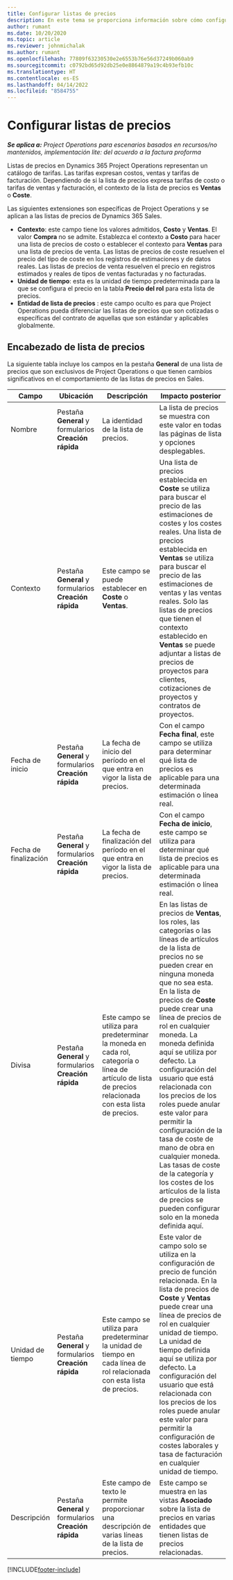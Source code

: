 ```yaml
---
title: Configurar listas de precios
description: En este tema se proporciona información sobre cómo configurar las listas de precios de costes y ventas.
author: rumant
ms.date: 10/20/2020
ms.topic: article
ms.reviewer: johnmichalak
ms.author: rumant
ms.openlocfilehash: 77809f63230530e2e6553b76e56d37249b060ab9
ms.sourcegitcommit: c0792bd65d92db25e0e8864879a19c4b93efb10c
ms.translationtype: HT
ms.contentlocale: es-ES
ms.lasthandoff: 04/14/2022
ms.locfileid: "8584755"
---
```

# <a name="set-up-price-lists"></a>Configurar listas de precios

_**Se aplica a:** Project Operations para escenarios basados en recursos/no mantenidos, implementación lite: del acuerdo a la factura proforma_

Listas de precios en Dynamics 365 Project Operations representan un catálogo de tarifas. Las tarifas expresan costos, ventas y tarifas de facturación. Dependiendo de si la lista de precios expresa tarifas de costo o tarifas de ventas y facturación, el contexto de la lista de precios es **Ventas** o **Coste**.

Las siguientes extensiones son específicas de Project Operations y se aplican a las listas de precios de Dynamics 365 Sales.

- **Contexto**: este campo tiene los valores admitidos, **Costo** y **Ventas**. El valor **Compra** no se admite. Establezca el contexto a **Costo** para hacer una lista de precios de costo o establecer el contexto para **Ventas** para una lista de precios de venta. Las listas de precios de coste resuelven el precio del tipo de coste en los registros de estimaciones y de datos reales. Las listas de precios de venta resuelven el precio en registros estimados y reales de tipos de ventas facturadas y no facturadas.
- **Unidad de tiempo**: esta es la unidad de tiempo predeterminada para la que se configura el precio en la tabla **Precio del rol** para esta lista de precios.
- **Entidad de lista de precios** : este campo oculto es para que Project Operations pueda diferenciar las listas de precios que son cotizadas o específicas del contrato de aquellas que son estándar y aplicables globalmente.

## <a name="price-list-header"></a>Encabezado de lista de precios

La siguiente tabla incluye los campos en la pestaña **General** de una lista de precios que son exclusivos de Project Operations o que tienen cambios significativos en el comportamiento de las listas de precios en Sales.

| Campo | Ubicación | Descripción | Impacto posterior |
| --- | --- | --- | --- |
| Nombre | Pestaña **General** y formularios **Creación rápida** | La identidad de la lista de precios. | La lista de precios se muestra con este valor en todas las páginas de lista y opciones desplegables.|
| Contexto | Pestaña **General** y formularios **Creación rápida** | Este campo se puede establecer en **Coste** o **Ventas**. | Una lista de precios establecida en **Coste** se utiliza para buscar el precio de las estimaciones de costes y los costes reales. Una lista de precios establecida en **Ventas** se utiliza para buscar el precio de las estimaciones de ventas y las ventas reales. Solo las listas de precios que tienen el contexto establecido en **Ventas** se puede adjuntar a listas de precios de proyectos para clientes, cotizaciones de proyectos y contratos de proyectos. |
| Fecha de inicio | Pestaña **General** y formularios **Creación rápida** | La fecha de inicio del período en el que entra en vigor la lista de precios. | Con el campo **Fecha final**, este campo se utiliza para determinar qué lista de precios es aplicable para una determinada estimación o línea real. |
| Fecha de finalización | Pestaña **General** y formularios **Creación rápida** | La fecha de finalización del período en el que entra en vigor la lista de precios. | Con el campo **Fecha de inicio**, este campo se utiliza para determinar qué lista de precios es aplicable para una determinada estimación o línea real. |
| Divisa | Pestaña **General** y formularios **Creación rápida** | Este campo se utiliza para predeterminar la moneda en cada rol, categoría o línea de artículo de lista de precios relacionada con esta lista de precios. | En las listas de precios de **Ventas**, los roles, las categorías o las líneas de artículos de la lista de precios no se pueden crear en ninguna moneda que no sea esta. En la lista de precios de **Coste** puede crear una línea de precios de rol en cualquier moneda. La moneda definida aquí se utiliza por defecto. La configuración del usuario que está relacionada con los precios de los roles puede anular este valor para permitir la configuración de la tasa de coste de mano de obra en cualquier moneda. Las tasas de coste de la categoría y los costes de los artículos de la lista de precios se pueden configurar solo en la moneda definida aquí. |
| Unidad de tiempo | Pestaña **General** y formularios **Creación rápida** | Este campo se utiliza para predeterminar la unidad de tiempo en cada línea de rol relacionada con esta lista de precios. | Este valor de campo solo se utiliza en la configuración de precio de función relacionada. En la lista de precios de **Coste** y **Ventas** puede crear una línea de precios de rol en cualquier unidad de tiempo. La unidad de tiempo definida aquí se utiliza por defecto. La configuración del usuario que está relacionada con los precios de los roles puede anular este valor para permitir la configuración de costes laborales y tasa de facturación en cualquier unidad de tiempo. |
| Descripción | Pestaña **General** y formularios **Creación rápida** | Este campo de texto le permite proporcionar una descripción de varias líneas de la lista de precios. | Este campo se muestra en las vistas **Asociado** sobre la lista de precios en varias entidades que tienen listas de precios relacionadas. |


[!INCLUDE[footer-include](../includes/footer-banner.md)]